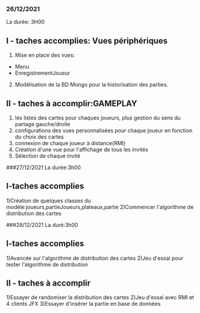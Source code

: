 ### 26/12/2021
La durée: 3H00 <br>

## I - taches accomplies: Vues périphériques
1) Mise en place des vues:
  - Menu
  - EnregistrementJoueur
2) Modélisation de la BD Mongo pour la historisation des parties.

## II - taches à accomplir:GAMEPLAY
1) les listes des cartes pour chaques joueurs, plus gestion du sens du partage gauche/droite
2) configurations des vues personnalisées pour chaque joueur en fonction du choix des cartes  
3) connexion de chaque joueur à distance(RMI)
4) Création d'une vue pour l'affichage de tous les invités
5) Sélection de chaque invité

###27/12/2021
La durée:3h00 <br>

## I-taches accomplies

1)Création de quelques classes du modèle:joueurs,partieJoueurs,plateaux,partie
2)Commencer l'algorithme de distribution des cartes

###28/12/2021
La duré:3h00 <br>

## I-taches accomplies

1)Avancée sur l'algorithme de distribution des cartes
2)Jeu d'essai pour tester l'algorithme de distribution

## II - taches à accomplir

1)Essayer de randomiser la distribution des cartes 
2)Jeu d'essai avec RMI et 4 clients JFX
3)Essayer d'insérer la partie en base de données
